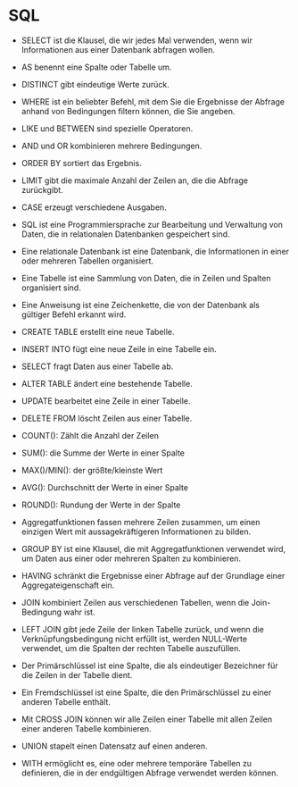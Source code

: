 <h1>SQL</h1>

* SELECT ist die Klausel, die wir jedes Mal verwenden, wenn wir Informationen aus einer Datenbank abfragen wollen.

* AS benennt eine Spalte oder Tabelle um.

* DISTINCT gibt eindeutige Werte zurück.

* WHERE ist ein beliebter Befehl, mit dem Sie die Ergebnisse der Abfrage anhand von Bedingungen filtern können, die Sie angeben.

* LIKE und BETWEEN sind spezielle Operatoren.

* AND und OR kombinieren mehrere Bedingungen.

* ORDER BY sortiert das Ergebnis.

* LIMIT gibt die maximale Anzahl der Zeilen an, die die Abfrage zurückgibt.

* CASE erzeugt verschiedene Ausgaben.

* SQL ist eine Programmiersprache zur Bearbeitung und Verwaltung von Daten, die in relationalen Datenbanken gespeichert sind.

* Eine relationale Datenbank ist eine Datenbank, die Informationen in einer oder mehreren Tabellen organisiert.

* Eine Tabelle ist eine Sammlung von Daten, die in Zeilen und Spalten organisiert sind.

* Eine Anweisung ist eine Zeichenkette, die von der Datenbank als gültiger Befehl erkannt wird.

* CREATE TABLE erstellt eine neue Tabelle.

* INSERT INTO fügt eine neue Zeile in eine Tabelle ein.

* SELECT fragt Daten aus einer Tabelle ab.

* ALTER TABLE ändert eine bestehende Tabelle.

* UPDATE bearbeitet eine Zeile in einer Tabelle.

* DELETE FROM löscht Zeilen aus einer Tabelle.

* COUNT(): Zählt die Anzahl der Zeilen

* SUM(): die Summe der Werte in einer Spalte

* MAX()/MIN(): der größte/kleinste Wert

* AVG(): Durchschnitt der Werte in einer Spalte

* ROUND(): Rundung der Werte in der Spalte

* Aggregatfunktionen fassen mehrere Zeilen zusammen, um einen einzigen Wert mit aussagekräftigeren Informationen zu bilden.

* GROUP BY ist eine Klausel, die mit Aggregatfunktionen verwendet wird, um Daten aus einer oder mehreren Spalten zu kombinieren.

* HAVING schränkt die Ergebnisse einer Abfrage auf der Grundlage einer Aggregateigenschaft ein.

* JOIN kombiniert Zeilen aus verschiedenen Tabellen, wenn die Join-Bedingung wahr ist.

* LEFT JOIN gibt jede Zeile der linken Tabelle zurück, und wenn die Verknüpfungsbedingung nicht erfüllt ist, werden NULL-Werte verwendet, um die Spalten der rechten Tabelle auszufüllen.

* Der Primärschlüssel ist eine Spalte, die als eindeutiger Bezeichner für die Zeilen in der Tabelle dient.

* Ein Fremdschlüssel ist eine Spalte, die den Primärschlüssel zu einer anderen Tabelle enthält.

* Mit CROSS JOIN können wir alle Zeilen einer Tabelle mit allen Zeilen einer anderen Tabelle kombinieren.

* UNION stapelt einen Datensatz auf einen anderen.

* WITH ermöglicht es, eine oder mehrere temporäre Tabellen zu definieren, die in der endgültigen Abfrage verwendet werden können.